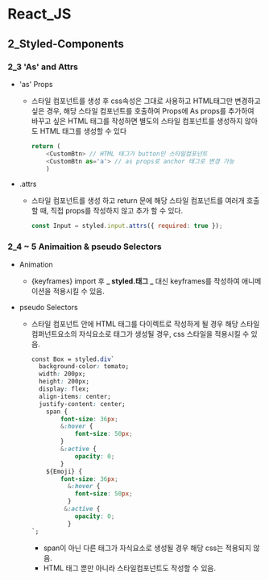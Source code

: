 # React_JS

## 2_Styled-Components

### 2_3 'As' and Attrs

- 'as' Props

  - 스타일 컴포넌트를 생성 후 css속성은 그대로 사용하고 HTML태그만 변경하고 싶은 경우, 해당 스타일 컴포넌트를 호출하여 Props에 As props를 추가하여 바꾸고 싶은 HTML 태그를 작성하면 별도의 스타일 컴포넌트를 생성하지 않아도 HTML 태그를 생성할 수 있다
    ```javascript
    return (
        <CustomBtn> // HTML 태그가 button인 스타일컴포넌트
        <CustomBtn as='a'> // as props로 anchor 태그로 변경 가능
        )
    ```

- .attrs
  - 스타일 컴포넌트를 생성 하고 return 문에 해당 스타일 컴포넌트를 여러개 호출할 때, 직접 props를 작성하지 않고 추가 할 수 있다.
    ```javascript
    const Input = styled.input.attrs({ required: true });
    ```

### 2_4 ~ 5 Animaition & pseudo Selectors

- Animation

  - {keyframes} import 후 **_ styled.태그 _** 대신 keyframes를 작성하여 애니메이션을 적용시킬 수 있음.

- pseudo Selectors

  - 스타일 컴포넌트 안에 HTML 태그를 다이렉트로 작성하게 될 경우 해당 스타일컴퍼넌트요소의 자식요소로 태그가 생성될 경우, css 스타일을 적용시킬 수 있음.

    ```css
    const Box = styled.div`
      background-color: tomato;
      width: 200px;
      height: 200px;
      display: flex;
      align-items: center;
      justify-content: center;
        span {
            font-size: 36px;
            &:hover {
                font-size: 50px;
            }
            &:active {
                opacity: 0;
            }
        ${Emoji} {
            font-size: 36px;
              &:hover {
                font-size: 50px;
              }
             &:active {
                opacity: 0;
              }
    `;
    ```

    - span이 아닌 다른 태그가 자식요소로 생성될 경우 해당 css는 적용되지 않음.
    - HTML 태그 뿐만 아니라 스타일컴포넌트도 작성할 수 있음.
